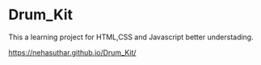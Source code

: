 # Drum_Kit
This a learning project for HTML,CSS and Javascript better understading.

https://nehasuthar.github.io/Drum_Kit/
